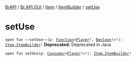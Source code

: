 [BrAPI](../../../index.md) / [Br.API.GUI](../../index.md) / [Item](../index.md) / [ItemBuilder](index.md) / [setUse](./set-use.md)

# setUse

`open fun ~~setUse~~(p: `[`Function`](https://docs.oracle.com/javase/8/docs/api/java/util/function/Function.html)`<`[`Player`](https://hub.spigotmc.org/javadocs/spigot/org/bukkit/entity/Player.html)`!, `[`Boolean`](https://kotlinlang.org/api/latest/jvm/stdlib/kotlin/-boolean/index.html)`!>!): `[`Item.ItemBuilder`](index.md)`!`
**Deprecated:** Deprecated in Java


`open fun setUse(p: `[`Consumer`](https://docs.oracle.com/javase/8/docs/api/java/util/function/Consumer.html)`<`[`Player`](https://hub.spigotmc.org/javadocs/spigot/org/bukkit/entity/Player.html)`!>!): `[`Item.ItemBuilder`](index.md)`!`